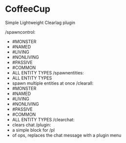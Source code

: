 # CoffeeCup
Simple Lightweight Clearlag plugin

/spawncontrol:
 - #MONSTER
 - #NAMED
 - #LIVING
 - #NONLIVING
 - #PASSIVE
 - #COMMON
 - ALL ENTITY TYPES
/spawnentities:
 - ALL ENTITY TYPES
 - spawn multiple entities at once
/clearall:
 - #MONSTER
 - #NAMED
 - #LIVING
 - #NONLIVING
 - #PASSIVE
 - #COMMON
 - ALL ENTITY TYPES
/clearchat:
 - clears chat
/plugin:
 - a simple block for /pl
 - of ops, replaces the chat message with a plugin menu

